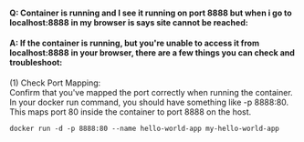 #### Q: Container is running and I see it running on port 8888 but when i go to localhost:8888 in my browser is says site cannot be reached:​

#### A: If the container is running, but you're unable to access it from localhost:8888 in your browser, there are a few things you can check and troubleshoot:

(1) Check Port Mapping:  
Confirm that you've mapped the port correctly when running the container. In your docker run command, you should have something like -p 8888:80. This maps port 80 inside the container to port 8888 on the host.

```
docker run -d -p 8888:80 --name hello-world-app my-hello-world-app
```

